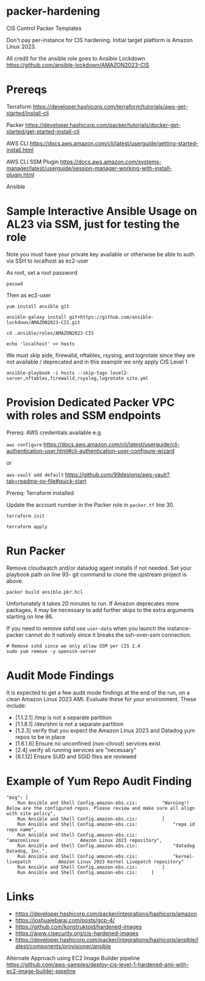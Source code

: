 # packer-hardening
CIS Control Packer Templates

Don't pay per-instance for CIS hardening.  Initial target platform is Amazon Linux 2023.

All credit for the ansible role goes to Ansible Lockdown https://github.com/ansible-lockdown/AMAZON2023-CIS

# Prereqs

Terraform https://developer.hashicorp.com/terraform/tutorials/aws-get-started/install-cli

Packer https://developer.hashicorp.com/packer/tutorials/docker-get-started/get-started-install-cli

AWS CLI https://docs.aws.amazon.com/cli/latest/userguide/getting-started-install.html

AWS CLI SSM Plugin https://docs.aws.amazon.com/systems-manager/latest/userguide/session-manager-working-with-install-plugin.html

Ansible

# Sample Interactive Ansible Usage on AL23 via SSM, just for testing the role

Note you must have your private key available or otherwise be able to auth via SSH to localhost as ec2-user

As root, set a root password

`passwd`

Then as ec2-user

`yum install ansible git`

`ansible-galaxy install git+https://github.com/ansible-lockdown/AMAZON2023-CIS.git`

`cd .ansible/roles/AMAZON2023-CIS`

`echo 'localhost' >> hosts` 

We must skip aide, firewalld, nftables, rsyslog, and logrotate since they are not available / deprecated
and in this example we only apply CIS Level 1

`ansible-playbook -i hosts --skip-tags level2-server,nftables,firewalld,rsyslog,logrotate site.yml`

# Provision Dedicated Packer VPC with roles and SSM endpoints

Prereq: AWS credentials available e.g. 

`aws configure` https://docs.aws.amazon.com/cli/latest/userguide/cli-authentication-user.html#cli-authentication-user-configure-wizard 

or

`aws-vault add default` https://github.com/99designs/aws-vault?tab=readme-ov-file#quick-start

Prereq: Terraform installed

Update the account number in the Packer role in `packer.tf` line 30.

`terraform init`

`terraform apply`

# Run Packer

Remove cloudwatch and/or datadog agent installs if not needed.  Set your playbook path on line 93- git command to clone the upstream project is above.

`packer build ansible.pkr.hcl`

Unfortunately it takes 20 minutes to run.  If Amazon deprecates more packages, it may be necessary to add further skips to the extra arguments starting on line 86.

If you need to remove sshd use `user-data` when you launch the instance- packer cannot do it natively since it breaks the ssh-over-ssm connection.

```
# Remove sshd since we only allow SSM per CIS 2.4
sudo yum remove -y openssh-server
```

# Audit Mode Findings

It is expected to get a few audit mode findings at the end of the run, on a clean Amazon Linux 2023 AMI.  Evaluate these for your environment.  These include:

* [1.1.2.1] /tmp is not a separate partition
* [1.1.8.1] /dev/shm is not a separate partition
* [1.2.3] verify that you expect the Amazon Linux 2023 and Datadog yum repos to be in place
* [1.6.1.6] Ensure no unconfined (non-chroot) services exist
* [2.4] verify all running services are "necessary"
* [6.1.12] Ensure SUID and SGID files are reviewed


# Example of Yum Repo Audit Finding

```
"msg": [
    Run Ansible and Shell Config.amazon-ebs.cis:         "Warning!! Below are the configured repos. Please review and make sure all align with site policy",
    Run Ansible and Shell Config.amazon-ebs.cis:         [
    Run Ansible and Shell Config.amazon-ebs.cis:             "repo id                   repo name",
    Run Ansible and Shell Config.amazon-ebs.cis:             "amazonlinux               Amazon Linux 2023 repository",
    Run Ansible and Shell Config.amazon-ebs.cis:             "datadog                   Datadog, Inc.",
    Run Ansible and Shell Config.amazon-ebs.cis:             "kernel-livepatch          Amazon Linux 2023 Kernel Livepatch repository"
    Run Ansible and Shell Config.amazon-ebs.cis:         ]
    Run Ansible and Shell Config.amazon-ebs.cis:     ]
```

# Links

* https://developer.hashicorp.com/packer/integrations/hashicorp/amazon
* https://joshuajebaraj.com/posts/gcp-4/
* https://github.com/konstruktoid/hardened-images
* https://www.cisecurity.org/cis-hardened-images
* https://developer.hashicorp.com/packer/integrations/hashicorp/ansible/latest/components/provisioner/ansible

Alternate Approach using EC2 Image Builder pipeline https://github.com/aws-samples/deploy-cis-level-1-hardened-ami-with-ec2-image-builder-pipeline